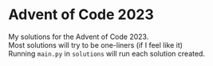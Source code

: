# Advent of Code 2023
My solutions for the Advent of Code 2023.  
Most solutions will try to be one-liners (if I feel like it)  
Running `main.py` in `solutions` will run each solution created.